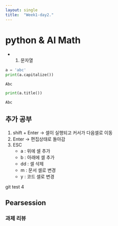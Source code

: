 ```yaml
---
layout: single
title:  "Week1-day2."
---
```



# python & AI Math

    

* 1. 문자열


```python
a = 'abc'
print(a.capitalize())
```

    Abc



```python
print(a.title())
```

    Abc


## 추가 공부

1. shift + Enter -> 셀이 실행되고 커서가 다음셀로 이동
2. Enter -> 편집상태로 돌아감
3. ESC
    * a : 위에 셀 추가
    * b : 아래에 셀 추가
    * dd : 셀 삭제
    * m : 문서 셀로 변경
    * y : 코드 셀로 변경
    
git test 4
    
## Pearsession

### 과제 리뷰
